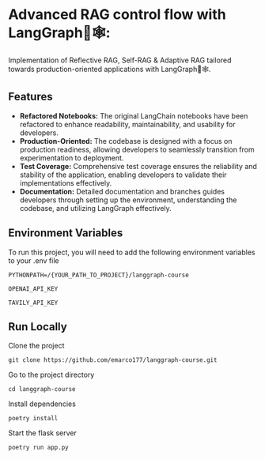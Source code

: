 # Advanced RAG control flow with LangGraph🦜🕸:
Implementation of Reflective RAG, Self-RAG & Adaptive RAG tailored towards production-oriented applications with LangGraph🦜🕸️.

## Features
* **Refactored Notebooks:** The original LangChain notebooks have been refactored to enhance readability, maintainability, and usability for developers.
* **Production-Oriented:** The codebase is designed with a focus on production readiness, allowing developers to seamlessly transition from experimentation to deployment.
* **Test Coverage:** Comprehensive test coverage ensures the reliability and stability of the application, enabling developers to validate their implementations effectively.
* **Documentation:** Detailed documentation and branches guides developers through setting up the environment, understanding the codebase, and utilizing LangGraph effectively.

## Environment Variables
To run this project, you will need to add the following environment variables to your .env file

```PYTHONPATH=/{YOUR_PATH_TO_PROJECT}/langgraph-course```

```OPENAI_API_KEY```

```TAVILY_API_KEY```

## Run Locally
Clone the project

```git clone https://github.com/emarco177/langgraph-course.git```

Go to the project directory

```cd langgraph-course```

Install dependencies

```poetry install```

Start the flask server

```poetry run app.py```



